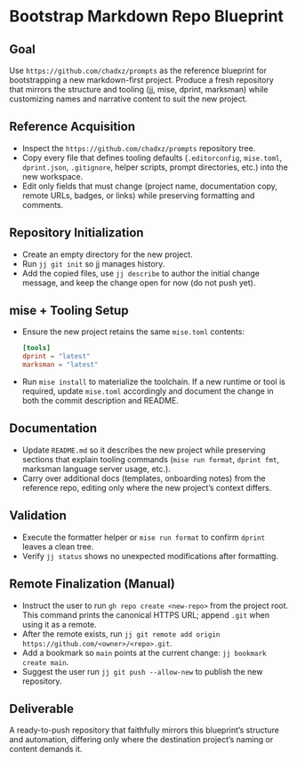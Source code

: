# Bootstrap Markdown Repo Blueprint

## Goal

Use `https://github.com/chadxz/prompts` as the reference blueprint for
bootstrapping a new markdown-first project. Produce a fresh repository that
mirrors the structure and tooling (jj, mise, dprint, marksman) while customizing
names and narrative content to suit the new project.

## Reference Acquisition

- Inspect the `https://github.com/chadxz/prompts` repository tree.
- Copy every file that defines tooling defaults (`.editorconfig`, `mise.toml`,
  `dprint.json`, `.gitignore`, helper scripts, prompt directories, etc.) into
  the new workspace.
- Edit only fields that must change (project name, documentation copy, remote
  URLs, badges, or links) while preserving formatting and comments.

## Repository Initialization

- Create an empty directory for the new project.
- Run `jj git init` so jj manages history.
- Add the copied files, use `jj describe` to author the initial change message,
  and keep the change open for now (do not push yet).

## mise + Tooling Setup

- Ensure the new project retains the same `mise.toml` contents:

  ```toml
  [tools]
  dprint = "latest"
  marksman = "latest"
  ```

- Run `mise install` to materialize the toolchain. If a new runtime or tool is
  required, update `mise.toml` accordingly and document the change in both the
  commit description and README.

## Documentation

- Update `README.md` so it describes the new project while preserving sections
  that explain tooling commands (`mise run format`, `dprint fmt`, marksman
  language server usage, etc.).
- Carry over additional docs (templates, onboarding notes) from the reference
  repo, editing only where the new project’s context differs.

## Validation

- Execute the formatter helper or `mise run format` to confirm `dprint` leaves a
  clean tree.
- Verify `jj status` shows no unexpected modifications after formatting.

## Remote Finalization (Manual)

- Instruct the user to run `gh repo create <new-repo>` from the project root.
  This command prints the canonical HTTPS URL; append `.git` when using it as a
  remote.
- After the remote exists, run
  `jj git remote add origin https://github.com/<owner>/<repo>.git`.
- Add a bookmark so `main` points at the current change:
  `jj bookmark create main`.
- Suggest the user run `jj git push --allow-new` to publish the new repository.

## Deliverable

A ready-to-push repository that faithfully mirrors this blueprint’s structure
and automation, differing only where the destination project’s naming or content
demands it.
